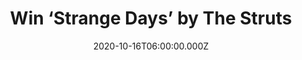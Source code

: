 ---
campaign-uuid: "c-26773527-be14-40ec-ae5e-2680b8af98eb"
type: "Competition"
category: "Music"
date: "2020-10-16T06:00:00.000Z"
end-date: "2020-11-16T23:59:00.000Z"
disable-form: false
is_promoted: false
has_entry_page: true
title: "Win ‘Strange Days’ by The Struts"
competition-description: "<p>’Strange Days’ is the third full-length album from the\
  \ British rock band The Struts. The album finds the band joining forces with a formidable\
  \ line up of guest musicians: Def Leppard's Joe Elliott and Phil Collen, Albert\
  \ Hammond Jr. of The Strokes, Tom Morello, and Robbie Williams.</p>\n<p>Want to\
  \ hear it first? Click below and it could be yours.</p>\n"
hero-header: "Win ‘Strange Days’ by The Struts"
terms-confirmation: "N/A"
banner-img: "https://assets.expresslyapp.com/asset-fa3b416a-77b0-428c-8474-a8e02a66a6e0.jpg"
logo-left-href: "http://club.expressly.io"
logo-left-image: "https://assets.expresslyapp.com/asset-6dfdff58-9e30-48fc-949b-02282d7b8656.jpg"
logo-left-title: "Expressly club"
bg-image-hero: "https://assets.expresslyapp.com/asset-8d045441-e5bf-4c52-9992-a9db53f710c1.jpg"
bg-image-first: "https://assets.expresslyapp.com/asset-138bc668-c979-4673-803b-705439fb6e4c.png"
section1-content: "<p>The third full-length album from the British rock band, 'Strange\
  \ Days' finds The Struts joining forces with a formidable lineup of guest musicians:\
  \ Def Leppard's Joe Elliott and Phil Collen, Albert Hammond Jr. of The Strokes,\
  \ Tom Morello, and Robbie Williams.</p>\n<p>Mixed by Claudius Mittendorfer (Panic!\
  \ At the Disco, Arctic Monkeys, Johnny Marr), the result is a powerhouse album that\
  \ lifts The Struts glammed-up breed of modern rock to entirely new and wildly thrilling\
  \ heights.</p>\n<p>Click below for a chance to win.</p>\n"
entry-title: "Win ‘Strange Days’ by The Struts"
entry-content: "<p>Enter the draw to win ‘Strange Days’ by The Struts by completing\
  \ the form below before 23:59 on the 16th of November  2020.</p>\n"
has-winner: false
prize-description: "‘Strange Days’ by The Struts"
special-conditions: "Multiple entries are allowed up to one every day.\r\n\r\nThis\
  \ competition is also available on: https://aaa.nme.com/competitions/strange-days-the-struts"
country-restrictions:
- "GB"
---